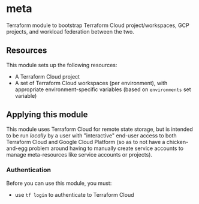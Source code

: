 # meta
Terraform module to bootstrap Terraform Cloud project/workspaces, GCP projects, and workload
federation between the two.

## Resources
This module sets up the following resources:
- A Terraform Cloud project
- A set of Terraform Cloud workspaces (per environment), with appropriate environment-specific
  variables (based on `environments` set variable)

## Applying this module
This module uses Terraform Cloud for remote state storage, but is intended to be run *locally* by a
user with "interactive" end-user access to both Terraform Cloud and Google Cloud Platform (so as to
not have a chicken-and-egg problem around having to manually create service accounts to manage
meta-resources like service accounts or projects).

### Authentication
Before you can use this module, you must:
- use `tf login` to authenticate to Terraform Cloud
